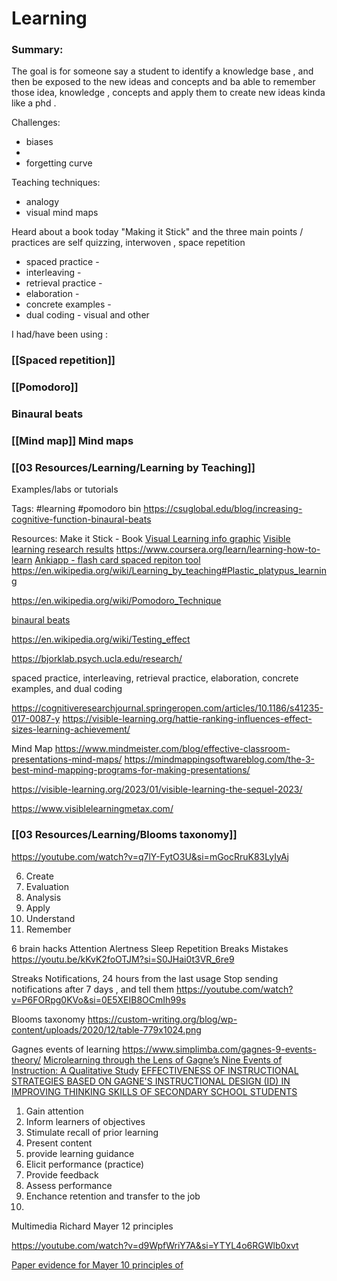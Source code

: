 # Learning

### Summary:


The goal is for someone say a student to identify a knowledge base , and then be exposed to the new ideas and concepts and ba able to remember those idea, knowledge , concepts and apply them to create new ideas kinda like a phd . 

Challenges:
 - biases
 - 
 - forgetting curve

Teaching techniques:
 - analogy
 - visual mind maps

Heard about a book today  "Making it Stick" and the three main points / practices are self quizzing, interwoven , space repetition

 - spaced practice - 
 - interleaving - 
 - retrieval practice -  
 - elaboration - 
 - concrete examples  - 
 - dual coding - visual and other

I had/have been using :
### [[Spaced repetition]]
### [[Pomodoro]]
### Binaural beats 
### [[Mind map]] Mind maps
### [[03 Resources/Learning/Learning by Teaching]] 
Examples/labs or tutorials

Tags:
#learning #pomodoro bin
https://csuglobal.edu/blog/increasing-cognitive-function-binaural-beats

Resources:
Make it Stick - Book
[Visual Learning info graphic](https://visible-learning.org/2013/02/infographic-john-hattie-visible-learing/)
[Visible learning research results](https://www.visiblelearningmetax.com/)
https://www.coursera.org/learn/learning-how-to-learn
[Ankiapp - flash card spaced repiton tool](https://www.ankiapp.com/)
https://en.wikipedia.org/wiki/Learning_by_teaching#Plastic_platypus_learning

https://en.wikipedia.org/wiki/Pomodoro_Technique

[binaural beats](https://youtu.be/oTuEvnfgQcY)


https://en.wikipedia.org/wiki/Testing_effect

https://bjorklab.psych.ucla.edu/research/



spaced practice, interleaving, retrieval practice, elaboration, concrete examples, and dual coding

https://cognitiveresearchjournal.springeropen.com/articles/10.1186/s41235-017-0087-y
https://visible-learning.org/hattie-ranking-influences-effect-sizes-learning-achievement/



Mind Map
https://www.mindmeister.com/blog/effective-classroom-presentations-mind-maps/
https://mindmappingsoftwareblog.com/the-3-best-mind-mapping-programs-for-making-presentations/


https://visible-learning.org/2023/01/visible-learning-the-sequel-2023/

https://www.visiblelearningmetax.com/

### [[03 Resources/Learning/Blooms taxonomy]]
https://youtube.com/watch?v=q7lY-FytO3U&si=mGocRruK83LyIyAj

6. Create
5. Evaluation
4. Analysis 
3. Apply
2. Understand
1. Remember


6 brain hacks
Attention
Alertness
Sleep
Repetition 
Breaks
Mistakes
https://youtu.be/kKvK2foOTJM?si=S0JHai0t3VR_6re9


Streaks
Notifications, 24 hours from the last usage
Stop sending notifications after 7 days , and tell them 
https://youtube.com/watch?v=P6FORpg0KVo&si=0E5XEIB8OCmIh99s

Blooms taxonomy 
https://custom-writing.org/blog/wp-content/uploads/2020/12/table-779x1024.png

Gagnes events of learning
https://www.simplimba.com/gagnes-9-events-theory/
[ Microlearning through the Lens of Gagne’s Nine Events of Instruction: A Qualitative Study](https://www.ncbi.nlm.nih.gov/pmc/articles/PMC9631595/)
[EFFECTIVENESS OF INSTRUCTIONAL STRATEGIES BASED ON GAGNE'S INSTRUCTIONAL DESIGN (ID) IN IMPROVING THINKING SKILLS OF SECONDARY SCHOOL STUDENTS](https://files.eric.ed.gov/fulltext/EJ1102322.pdf)

1. Gain attention
2. Inform learners of objectives
3. Stimulate recall of prior learning
4. Present content
5. provide learning guidance
6. Elicit performance (practice)
7. Provide feedback
8. Assess performance
9. Enchance retention and transfer to the job
10. 

Multimedia Richard Mayer 12 principles

https://youtube.com/watch?v=d9WpfWriY7A&si=YTYL4o6RGWlb0xvt


[Paper evidence for Mayer 10 principles of ](https://psycnet.apa.org/doiLanding?doi=10.1037%2F0003-066X.63.8.760)